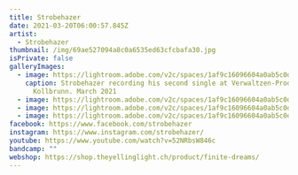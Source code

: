 ```yaml
---
title: Strobehazer
date: 2021-03-20T06:00:57.845Z
artist:
  - Strobehazer
thumbnail: /img/69ae527094a8c0a6535ed63cfcbafa30.jpg
isPrivate: false
galleryImages:
  - image: https://lightroom.adobe.com/v2c/spaces/1af9c16096604a0ab5c0ded15fda07dd/assets/8a27f714f29e0f78ba383ebd5900806b/revisions/0290e74d668641ca8db703fc879b6338/renditions/62ac22ba8fd933d826026f4276aaaea6
    caption: Strobehazer recording his second single at Verwaltzen-Productions,
      Kollbrunn. March 2021
  - image: https://lightroom.adobe.com/v2c/spaces/1af9c16096604a0ab5c0ded15fda07dd/assets/242aeae2b0ac9b2940a4c573615f7e2e/revisions/cfafcb7a1a3c43bca1ae67d3b13e49ae/renditions/3931a5ca072a52559deb7decde81bf50
  - image: https://lightroom.adobe.com/v2c/spaces/1af9c16096604a0ab5c0ded15fda07dd/assets/2e838a94f431012eaee39b071404d980/revisions/54acb3b7ac0c41ad8dd0e894ad4696ed/renditions/ef90f49ff6e3ecb5834c007bc9a6203f
  - image: https://lightroom.adobe.com/v2c/spaces/1af9c16096604a0ab5c0ded15fda07dd/assets/ecc24e8420154aa595b3504ff9620145/revisions/755de2d420ac4634abf1821019753c04/renditions/6871e22e40acada6e9c978bbeba96c6e
facebook: https://www.facebook.com/strobehazer
instagram: https://www.instagram.com/strobehazer/
youtube: https://www.youtube.com/watch?v=52NRbsW846c
bandcamp: ""
webshop: https://shop.theyellinglight.ch/product/finite-dreams/
---
```

